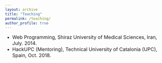 ```yaml
---
layout: archive
title: "Teaching"
permalink: /teaching/
author_profile: true
---
```


- <span style="font-size: 16px;">Web Programming, Shiraz University of Medical Sciences, Iran, July. 2014.</span>
- <span style="font-size: 16px;">HackUPC (Mentoring), Technical University of Catalonia (UPC), Spain,  Oct. 2018.</span>
